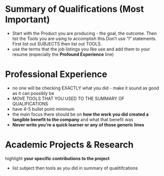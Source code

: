 # Summary of Qualifications (Most Important)
- Start with the Product you are producing - the goal, the outcome. Then list the Tools you are using to accomplish this.Don’t use “I” statements. First list out SUBJECTS then list out TOOLS.
- use the terms that the job listings you like use and add them to your resume (especially the **Profound Experience** line)
# Professional Experience 
- no one will be checking EXACTLY what you did - make it sound as good as it can possibly be
- MOVE TOOLS THAT YOU USED TO THE SUMMARY OF QUALIFICATIONS
- have 4-5 bullet point minimum 
- the main focus there should be on **how the work you did created a tangible benefit to the company** and what that benefit was 
- **Never write you're a quick learner or any of those generic lines**

# Academic Projects & Research
highlight **your specific contributions to the project**
- list subject then tools as you did in summary of qualitifcations 

